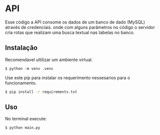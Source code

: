 # API
Esse código a API consome os dados de um banco de dado (MySQL) através de credenciais.
onde com alguns parâmetros no código o servidor cria rotas que realizam uma busca textual nas tabelas no banco.
## Instalação

Recomendavel ultilizar um ambiente virtual.

```
$ python -m venv .venv
```

Use este pip para instalar os requerimento nessesarios para o funcionamento.

```bash
$ pip install -r requirements.txt
```

## Uso

No terminal execute:
```bash
$ python main.py
```

